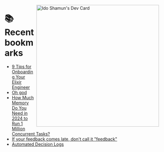 <a href="https://app.daily.dev/idoshamun"><img src="https://api.daily.dev/devcards/v2/28849d86070e4c099c877ab6837c61f0.png?type=default&r=auy" align="right" width="400" alt="Ido Shamun's Dev Card"/></a>

# 📚 Recent bookmarks
<!-- BOOKMARKS:START -->
- [9 Tips for Onboarding Your Elixir Engineer](https://app.daily.dev/posts/jekJiyh8r?utm_source=rss&utm_medium=bookmarks&utm_campaign=28849d86070e4c099c877ab6837c61f0)
- [Oh god](https://app.daily.dev/posts/HIQFCWVPh?utm_source=rss&utm_medium=bookmarks&utm_campaign=28849d86070e4c099c877ab6837c61f0)
- [How Much Memory Do You Need in 2024 to Run 1 Million Concurrent Tasks?](https://app.daily.dev/posts/MslEg168l?utm_source=rss&utm_medium=bookmarks&utm_campaign=28849d86070e4c099c877ab6837c61f0)
- [If your feedback comes late, don&#39;t call it &quot;feedback&quot;](https://app.daily.dev/posts/9VeZ6Z6NY?utm_source=rss&utm_medium=bookmarks&utm_campaign=28849d86070e4c099c877ab6837c61f0)
- [Automated Decision Logs](https://app.daily.dev/posts/tVR6CDv8x?utm_source=rss&utm_medium=bookmarks&utm_campaign=28849d86070e4c099c877ab6837c61f0)
<!-- BOOKMARKS:END -->
